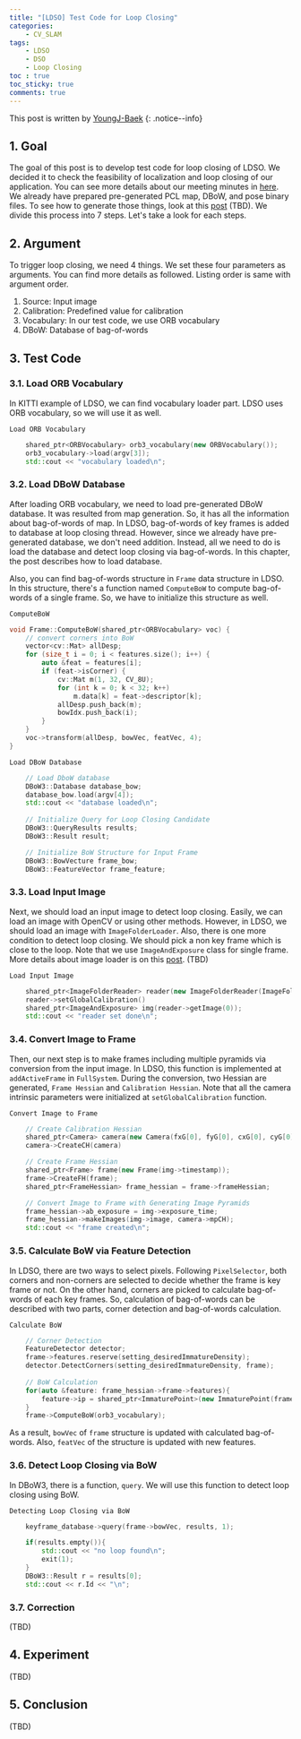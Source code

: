 ```yaml
---
title: "[LDSO] Test Code for Loop Closing"
categories:
    - CV_SLAM
tags:
    - LDSO
    - DSO
    - Loop Closing
toc : true
toc_sticky: true
comments: true
---
```

This post is written by [YoungJ-Baek](https://github.com/YoungJ-Baek "@embed")
{: .notice--info}

## 1. Goal
The goal of this post is to develop test code for loop closing of LDSO. We decided it to check the feasibility of localization and loop closing of our application. You can see more details about our meeting minutes in [here](https://v-slammers.github.io/minutes_arnavi/meeting-minutes/). We already have prepared pre-generated PCL map, DBoW, and pose binary files. To see how to generate those things, look at this [post]() (TBD). We divide this process into 7 steps. Let's take a look for each steps.

## 2. Argument
To trigger loop closing, we need 4 things. We set these four parameters as arguments. You can find more details as followed. Listing order is same with argument order.

1. Source: Input image
2. Calibration: Predefined value for calibration
3. Vocabulary: In our test code, we use ORB vocabulary
4. DBoW: Database of bag-of-words

## 3. Test Code
### 3.1. Load ORB Vocabulary
In KITTI example of LDSO, we can find vocabulary loader part. LDSO uses ORB vocabulary, so we will use it as well.

<div class="notice--primary" markdown="1">

`Load ORB Vocabulary`
```cpp
    shared_ptr<ORBVocabulary> orb3_vocabulary(new ORBVocabulary());
    orb3_vocabulary->load(argv[3]);
    std::cout << "vocabulary loaded\n";
```

</div>

### 3.2. Load DBoW Database
After loading ORB vocabulary, we need to load pre-generated DBoW database. It was resulted from map generation. So, it has all the information about bag-of-words of map. In LDSO, bag-of-words of key frames is added to database at loop closing thread. However, since we already have pre-generated database, we don't need addition. Instead, all we need to do is load the database and detect loop closing via bag-of-words. In this chapter, the post describes how to load database.

Also, you can find bag-of-words structure in `Frame` data structure in LDSO. In this structure, there's a function named `ComputeBoW` to compute bag-of-words of a single frame. So, we have to initialize this structure as well.

<div class="notice--primary" markdown="1">

`ComputeBoW`
```cpp
void Frame::ComputeBoW(shared_ptr<ORBVocabulary> voc) {
    // convert corners into BoW
    vector<cv::Mat> allDesp;
    for (size_t i = 0; i < features.size(); i++) {
        auto &feat = features[i];
        if (feat->isCorner) {
            cv::Mat m(1, 32, CV_8U);
            for (int k = 0; k < 32; k++)
                m.data[k] = feat->descriptor[k];
            allDesp.push_back(m);
            bowIdx.push_back(i);
        }
    }
    voc->transform(allDesp, bowVec, featVec, 4);
}
```
`Load DBoW Database`
```cpp
    // Load DboW database
    DBoW3::Database database_bow;
    database_bow.load(argv[4]);
    std::cout << "database loaded\n";
    
    // Initialize Query for Loop Closing Candidate
    DBoW3::QueryResults results;
    DBoW3::Result result;

    // Initialize BoW Structure for Input Frame
    DBoW3::BowVecture frame_bow;
    DBoW3::FeatureVector frame_feature;
```

</div>

### 3.3. Load Input Image
Next, we should load an input image to detect loop closing. Easily, we can load an image with OpenCV or using other methods. However, in LDSO, we should load an image with `ImageFolderLoader`. Also, there is one more condition to detect loop closing. We should pick a non key frame which is close to the loop. Note that we use `ImageAndExposure` class for single frame. More details about image loader is on this [post](). (TBD)

<div class="notice--primary" markdown="1">

`Load Input Image`
```cpp
    shared_ptr<ImageFolderReader> reader(new ImageFolderReader(ImageFolderReader::KITTI, argv[1], argv[2],"",""));
    reader->setGlobalCalibration()
    shared_ptr<ImageAndExposure> img(reader->getImage(0));
    std::cout << "reader set done\n";
```

</div>

### 3.4. Convert Image to Frame
Then, our next step is to make frames including multiple pyramids via conversion from the input image. In LDSO, this function is implemented at `addActiveFrame` in `FullSystem`. During the conversion, two Hessian are generated, `Frame Hessian` and `Calibration Hessian`. Note that all the camera intrinsic parameters were initialized at `setGlobalCalibration` function.

<div class="notice--primary" markdown="1">

`Convert Image to Frame`
```cpp
    // Create Calibration Hessian
    shared_ptr<Camera> camera(new Camera(fxG[0], fyG[0], cxG[0], cyG[0]));
    camera->CreateCH(camera)

    // Create Frame Hessian
    shared_ptr<Frame> frame(new Frame(img->timestamp));
    frame->CreateFH(frame);
    shared_ptr<FrameHessian> frame_hessian = frame->frameHessian;

    // Convert Image to Frame with Generating Image Pyramids
    frame_hessian->ab_exposure = img->exposure_time;
    frame_hessian->makeImages(img->image, camera->mpCH);
    std::cout << "frame created\n";
```

</div>

### 3.5. Calculate BoW via Feature Detection
In LDSO, there are two ways to select pixels. Following `PixelSelector`, both corners and non-corners are selected to decide whether the frame is key frame or not. On the other hand, corners are picked to calculate bag-of-words of each key frames. So, calculation of bag-of-words can be described with two parts, corner detection and bag-of-words calculation.

<div class="notice--primary" markdown="1">

`Calculate BoW`
```cpp
    // Corner Detection
    FeatureDetector detector;
    frame->features.reserve(setting_desiredImmatureDensity);
    detector.DetectCorners(setting_desiredImmatureDensity, frame);
	
    // BoW Calculation
    for(auto &feature: frame_hessian->frame->features){
        feature->ip = shared_ptr<ImmaturePoint>(new ImmaturePoint(frame_hessian->frame, feature, 1, camera->mpCH));
    }
    frame->ComputeBoW(orb3_vocabulary);
```

</div>

As a result, `bowVec` of `frame` structure is updated with calculated bag-of-words. Also, `featVec` of the structure is updated with new features.

### 3.6. Detect Loop Closing via BoW
In DBoW3, there is a function, `query`. We will use this function to detect loop closing using BoW.

<div class="notice--primary" markdown="1">

`Detecting Loop Closing via BoW`
```cpp
    keyframe_database->query(frame->bowVec, results, 1);

    if(results.empty()){
        std::cout << "no loop found\n";
        exit(1);
    }
    DBoW3::Result r = results[0];
    std::cout << r.Id << "\n";
```

</div>

### 3.7. Correction
(TBD)

## 4. Experiment
(TBD)

## 5. Conclusion
(TBD)